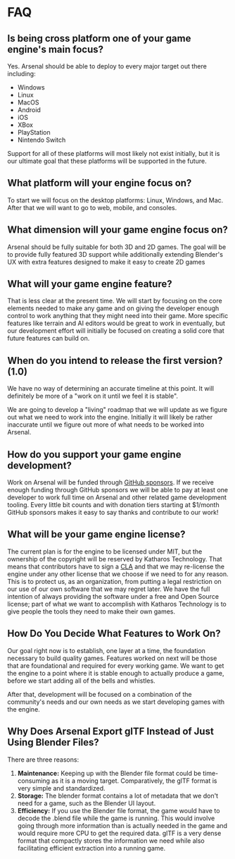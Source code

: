 # FAQ

## Is being cross platform one of your game engine's main focus?

Yes. Arsenal should be able to deploy to every major target out there including:

- Windows
- Linux
- MacOS
- Android
- iOS
- XBox
- PlayStation
- Nintendo Switch

Support for all of these platforms will most likely not exist initially, but it is our ultimate goal that these platforms will be supported in the future.

## What platform will your engine focus on?

To start we will focus on the desktop platforms: Linux, Windows, and Mac. After that we will want to go to web, mobile, and consoles.

## What dimension will your game engine focus on?

Arsenal should be fully suitable for both 3D and 2D games. The goal will be to provide fully featured 3D support while additionally extending Blender's UX with extra features designed to make it easy to create 2D games

## What will your game engine feature?

That is less clear at the present time. We will start by focusing on the core elements needed to make any game and on giving the developer enough control to work anything that they might need into their game. More specific features like terrain and AI editors would be great to work in eventually, but our development effort will initially be focused on creating a solid core that future features can build on.

## When do you intend to release the first version? (1.0)

We have no way of determining an accurate timeline at this point. It will definitely be more of a "work on it until we feel it is stable".

We are going to develop a "living" roadmap that we will update as we figure out what we need to work into the engine. Initially it will likely be rather inaccurate until we figure out more of what needs to be worked into Arsenal.

## How do you support your game engine development?

Work on Arsenal will be funded through [GitHub sponsors](https://github.com/sponsors/katharostech). If we receive enough funding through GitHub sponsors we will be able to pay at least one developer to work full time on Arsenal and other related game development tooling. Every little bit counts and with donation tiers starting at $1/month GitHub sponsors makes it easy to say thanks and contribute to our work!

## What will be your game engine license?

The current plan is for the engine to be licensed under MIT, but the ownership of the copyright will be reserved by Katharos Technology. That means that contributors have to sign a [CLA](https://cla-assistant.io/katharostech/arsenal) and that we may re-license the engine under any other license that we choose if we need to for any reason. This is to protect us, as an organization, from putting a legal restriction on our use of our own software that we may regret later. We have the full intention of always providing the software under a free and Open Source license; part of what we want to accomplish with Katharos Technology is to give people the tools they need to make their own games.

## How Do You Decide What Features to Work On?

Our goal right now is to establish, one layer at a time, the foundation necessary to build quality games. Features worked on next will be those that are foundational and required for every working game. We want to get the engine to a point where it is stable enough to actually produce a game, before we start adding all of the bells and whistles.

After that, development will be focused on a combination of the community's needs and our own needs as we start developing games with the engine.

## Why Does Arsenal Export glTF Instead of Just Using Blender Files?

There are three reasons:

1. **Maintenance:** Keeping up with the Blender file format could be time-consuming as it is a moving target. Comparatively, the glTF format is very simple and standardized.
2. **Storage:** The blender format contains a lot of metadata that we don't need for a game, such as the Blender UI layout.
3. **Efficiency:** If you use the Blender file format, the game would have to decode the .blend file while the game is running. This would involve going through more information than is actually needed in the game and would require more CPU to get the required data. glTF is a very dense format that compactly stores the information we need while also facilitating efficient extraction into a running game.
